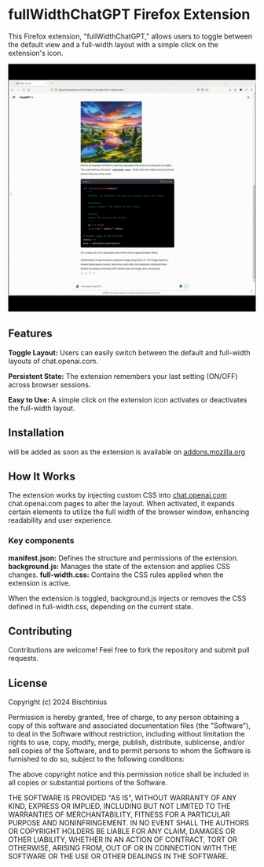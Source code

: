 # fullWidthChatGPT Firefox Extension

This Firefox extension, "fullWidthChatGPT," allows users to toggle between the default view and a full-width layout with a simple click on the extension's icon.

![GIF showing the usage of the extenstion](./doc/fullWidthChatGPT_V2.gif)

## Features

**Toggle Layout:** Users can easily switch between the default and full-width layouts of chat.openai.com.

**Persistent State:** The extension remembers your last setting (ON/OFF) across browser sessions.

**Easy to Use:** A simple click on the extension icon activates or deactivates the full-width layout.

## Installation

will be added as soon as the extension is available on [addons.mozilla.org](https://addons.mozilla.org/de/firefox/extensions/)

## How It Works

The extension works by injecting custom CSS into [chat.openai.com](https://chat.openai.com) chat.openai.com pages to alter the layout. When activated, it expands certain elements to utilize the full width of the browser window, enhancing readability and user experience.

### Key components

**manifest.json:** Defines the structure and permissions of the extension.
**background.js:** Manages the state of the extension and applies CSS changes.
**full-width.css:** Contains the CSS rules applied when the extension is active.

When the extension is toggled, background.js injects or removes the CSS defined in full-width.css, depending on the current state.

## Contributing

Contributions are welcome! Feel free to fork the repository and submit pull requests.

## License

Copyright (c) 2024 Bischtinius

Permission is hereby granted, free of charge, to any person obtaining a copy
of this software and associated documentation files (the "Software"), to deal
in the Software without restriction, including without limitation the rights
to use, copy, modify, merge, publish, distribute, sublicense, and/or sell
copies of the Software, and to permit persons to whom the Software is
furnished to do so, subject to the following conditions:

The above copyright notice and this permission notice shall be included in all
copies or substantial portions of the Software.

THE SOFTWARE IS PROVIDED "AS IS", WITHOUT WARRANTY OF ANY KIND, EXPRESS OR
IMPLIED, INCLUDING BUT NOT LIMITED TO THE WARRANTIES OF MERCHANTABILITY,
FITNESS FOR A PARTICULAR PURPOSE AND NONINFRINGEMENT. IN NO EVENT SHALL THE
AUTHORS OR COPYRIGHT HOLDERS BE LIABLE FOR ANY CLAIM, DAMAGES OR OTHER
LIABILITY, WHETHER IN AN ACTION OF CONTRACT, TORT OR OTHERWISE, ARISING FROM,
OUT OF OR IN CONNECTION WITH THE SOFTWARE OR THE USE OR OTHER DEALINGS IN THE
SOFTWARE.
